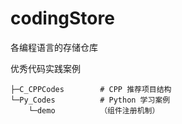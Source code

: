 # codingStore
各编程语言的存储仓库

优秀代码实践案例

```
├─C_CPPCodes		# CPP 推荐项目结构
└─Py_Codes			# Python 学习案例
    └─demo			（组件注册机制）
```

